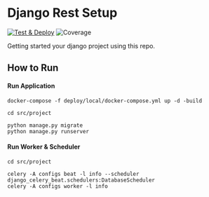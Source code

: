 Django Rest Setup
==========================================
[![Test & Deploy](https://github.com/BetterToPractice/django-rest-setup/actions/workflows/main.yml/badge.svg)](https://github.com/BetterToPractice/django-rest-setup/actions/workflows/main.yml)
![Coverage](https://img.shields.io/endpoint?url=https://gist.githubusercontent.com/agung96tm/de1956fdfa1ea227f6e9cd051467b59a/raw/covbadge_django_rest_setup.json)

Getting started your django project using this repo.


How to Run
-----------------
#### Run Application
```commandline
docker-compose -f deploy/local/docker-compose.yml up -d -build

cd src/project

python manage.py migrate
python manage.py runserver
```

#### Run Worker & Scheduler
```commandline
cd src/project

celery -A configs beat -l info --scheduler django_celery_beat.schedulers:DatabaseScheduler
celery -A configs worker -l info
```
